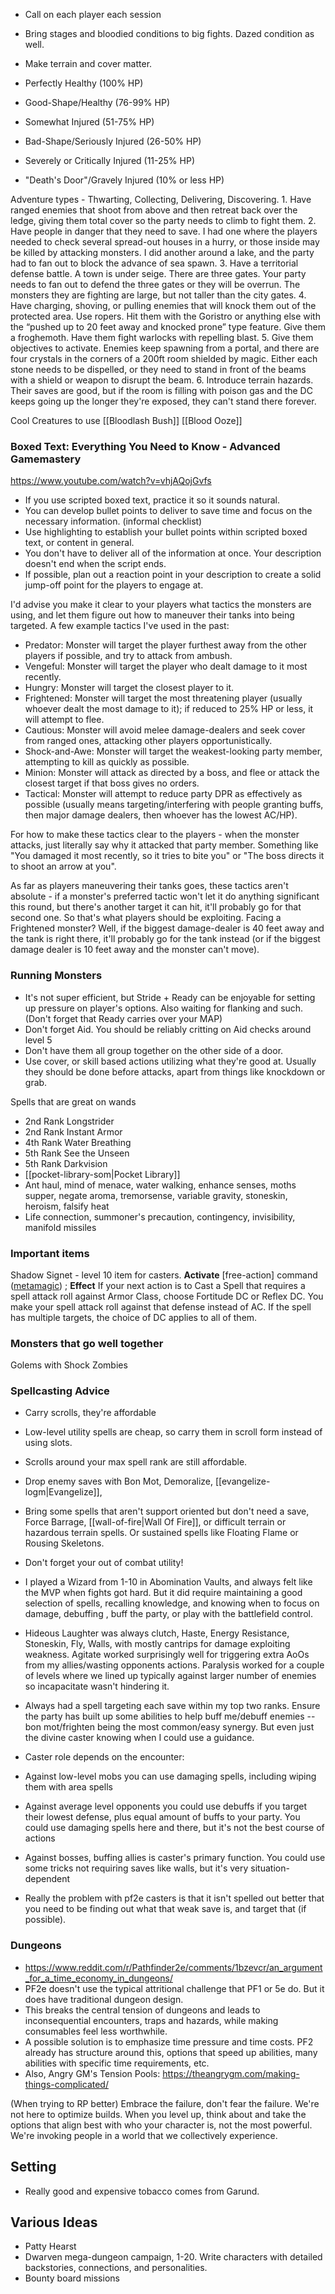- Call on each player each session
- Bring stages and bloodied conditions to big fights. Dazed condition as well.
- Make terrain and cover matter.

- Perfectly Healthy (100% HP)
- Good-Shape/Healthy (76-99% HP)
- Somewhat Injured (51-75% HP)
- Bad-Shape/Seriously Injured (26-50% HP)
- Severely or Critically Injured (11-25% HP)
- "Death's Door"/Gravely Injured (10% or less HP)

Adventure types - Thwarting, Collecting, Delivering, Discovering.
	1. Have ranged enemies that shoot from above and then retreat back over the ledge, giving them total cover so the party needs to climb to fight them.
	2. Have people in danger that they need to save. I had one where the players needed to check several spread-out houses in a hurry, or those inside may be killed by attacking monsters. I did another around a lake, and the party had to fan out to block the advance of sea spawn.
	3. Have a territorial defense battle. A town is under seige. There are three gates. Your party needs to fan out to defend the three gates or they will be overrun. The monsters they are fighting are large, but not taller than the city gates.
	4. Have charging, shoving, or pulling enemies that will knock them out of the protected area. Use ropers. Hit them with the Goristro or anything else with the “pushed up to 20 feet away and knocked prone” type feature. Give them a froghemoth. Have them fight warlocks with repelling blast.
	5. Give them objectives to activate. Enemies keep spawning from a portal, and there are four crystals in the corners of a 200ft room shielded by magic. Either each stone needs to be dispelled, or they need to stand in front of the beams with a shield or weapon to disrupt the beam.
	6. Introduce terrain hazards. Their saves are good, but if the room is filling with poison gas and the DC keeps going up the longer they're exposed, they can't stand there forever.

Cool Creatures to use
[[Bloodlash Bush]] 
[[Blood Ooze]] 

### Boxed Text: Everything You Need to Know - Advanced Gamemastery
https://www.youtube.com/watch?v=vhjAQojGvfs
- If you use scripted boxed text, practice it so it sounds natural.
- You can develop bullet points to deliver to save time and focus on the necessary information. (informal checklist)
- Use highlighting to establish your bullet points within scripted boxed text, or content in general. 
- You don't have to deliver all of the information at once. Your description doesn't end when the script ends.
- If possible, plan out a reaction point in your description to create a solid jump-off point for the players to engage at.

I'd advise you make it clear to your players what tactics the monsters are using, and let them figure out how to maneuver their tanks into being targeted. A few example tactics I've used in the past:

- Predator: Monster will target the player furthest away from the other players if possible, and try to attack from ambush.    
- Vengeful: Monster will target the player who dealt damage to it most recently.    
- Hungry: Monster will target the closest player to it.    
- Frightened: Monster will target the most threatening player (usually whoever dealt the most damage to it); if reduced to 25% HP or less, it will attempt to flee.    
- Cautious: Monster will avoid melee damage-dealers and seek cover from ranged ones, attacking other players opportunistically.    
- Shock-and-Awe: Monster will target the weakest-looking party member, attempting to kill as quickly as possible.    
- Minion: Monster will attack as directed by a boss, and flee or attack the closest target if that boss gives no orders.    
- Tactical: Monster will attempt to reduce party DPR as effectively as possible (usually means targeting/interfering with people granting buffs, then major damage dealers, then whoever has the lowest AC/HP).    

For how to make these tactics clear to the players - when the monster attacks, just literally say why it attacked that party member. Something like "You damaged it most recently, so it tries to bite you" or "The boss directs it to shoot an arrow at you".

As far as players maneuvering their tanks goes, these tactics aren't absolute - if a monster's preferred tactic won't let it do anything significant this round, but there's another target it can hit, it'll probably go for that second one. So that's what players should be exploiting. Facing a Frightened monster? Well, if the biggest damage-dealer is 40 feet away and the tank is right there, it'll probably go for the tank instead (or if the biggest damage dealer is 10 feet away and the monster can't move).

### Running Monsters 
- It's not super efficient, but Stride + Ready can be enjoyable for setting up pressure on player's options. Also waiting for flanking and such. (Don't forget that Ready carries over your MAP)
- Don't forget Aid. You should be reliably critting on Aid checks around level 5
- Don't have them all group together on the other side of a door. 
- Use cover, or skill based actions utilizing what they're good at. Usually they should be done before attacks, apart from things like knockdown or grab.

Spells that are great on wands 
- 2nd Rank Longstrider    
- 2nd Rank Instant Armor    
- 4th Rank Water Breathing    
- 5th Rank See the Unseen    
- 5th Rank Darkvision
- [[pocket-library-som|Pocket Library]] 
- Ant haul, mind of menace, water walking, enhance senses, moths supper, negate aroma, tremorsense, variable gravity, stoneskin, heroism, falsify heat 
- Life connection, summoner's precaution, contingency, invisibility, manifold missiles 

### Important items
Shadow Signet - level 10 item for casters.
**Activate** [free-action] command ([metamagic](https://2e.aonprd.com/Traits.aspx?ID=107)) ; **Effect** If your next action is to Cast a Spell that requires a spell attack roll against Armor Class, choose Fortitude DC or Reflex DC. You make your spell attack roll against that defense instead of AC. If the spell has multiple targets, the choice of DC applies to all of them.

### Monsters that go well together 
Golems with Shock Zombies

### Spellcasting Advice 
- Carry scrolls, they're affordable 
- Low-level utility spells are cheap, so carry them in scroll form instead of using slots. 
- Scrolls around your max spell rank are still affordable. 
- Drop enemy saves with Bon Mot, Demoralize, [[evangelize-logm|Evangelize]],  
- Bring some spells that aren't support oriented but don't need a save, Force Barrage, [[wall-of-fire|Wall Of Fire]], or difficult terrain or hazardous terrain spells. Or sustained spells like Floating Flame or Rousing Skeletons.
- Don't forget your out of combat utility!
- I played a Wizard from 1-10 in Abomination Vaults, and always felt like the MVP when fights got hard. But it did require maintaining a good selection of spells, recalling knowledge, and knowing when to focus on damage, debuffing , buff the party, or play with the battlefield control.
- Hideous Laughter was always clutch, Haste, Energy Resistance, Stoneskin, Fly, Walls, with mostly cantrips for damage exploiting weakness. Agitate worked surprisingly well for triggering extra AoOs from my allies/wasting opponents actions. Paralysis worked for a couple of levels where we lined up typically against larger number of enemies so incapacitate wasn't hindering it.
- Always had a spell targeting each save within my top two ranks. Ensure the party has built up some abilities to help buff me/debuff enemies -- bon mot/frighten being the most common/easy synergy. But even just the divine caster knowing when I could use a guidance.

- Caster role depends on the encounter:
- Against low-level mobs you can use damaging spells, including wiping them with area spells
- Against average level opponents you could use debuffs if you target their lowest defense, plus equal amount of buffs to your party. You could use damaging spells here and there, but it's not the best course of actions
- Against bosses, buffing allies is caster's primary function. You could use some tricks not requiring saves like walls, but it's very situation-dependent

- Really the problem with pf2e casters is that it isn't spelled out better that you need to be finding out what that weak save is, and target that (if possible).

### Dungeons 
- https://www.reddit.com/r/Pathfinder2e/comments/1bzevcr/an_argument_for_a_time_economy_in_dungeons/ 
- PF2e doesn't use the typical attritional challenge that PF1 or 5e do. But it does have traditional dungeon design. 
- This breaks the central tension of dungeons and leads to inconsequential encounters, traps and hazards, while making consumables feel less worthwhile.
- A possible solution is to emphasize time pressure and time costs. PF2 already has structure around this, options that speed up abilities, many abilities with specific time requirements, etc.
- Also, Angry GM's Tension Pools: https://theangrygm.com/making-things-complicated/

(When trying to RP better) Embrace the failure, don't fear the failure.
We're not here to optimize builds. When you level up, think about and take the options that align best with who your character is, not the most powerful. We're invoking people in a world that we collectively experience.

## Setting 
- Really good and expensive tobacco comes from Garund.


## Various Ideas 
- Patty Hearst 
- Dwarven mega-dungeon campaign, 1-20. Write characters with detailed backstories, connections, and personalities.
- Bounty board missions